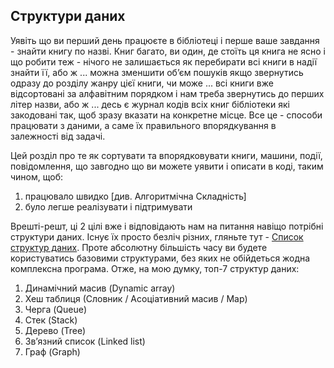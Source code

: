 ## Структури даних

Уявіть що ви перший день працюєте в бібліотеці і перше ваше завдання - знайти
книгу по назві. Книг багато, ви один, де стоїть ця книга не ясно і що робити
теж - нічого не залишається як перебирати всі книги в надії знайти її, або ж ...
можна зменшити обʼєм пошуків якщо звернутись одразу до розділу жанру цієї книги,
чи може ... всі книги вже відсортовані за алфавітним порядком і нам треба
звернутись до перших літер назви, або ж ... десь є журнал кодів всіх книг
бібліотеки які закодовані так, щоб зразу
вказати на конкретне місце. Все це - способи працювати з даними, а саме їх
правильного впорядкування в залежності від задачі.

Цей розділ про те як сортувати та впорядковувати книги, машини, події,
повідомлення, що завгодно що ви можете уявити і описати в коді, таким чином,
щоб:

1) працювало швидко [див. Алгоритмічна Складність]
2) було легше реалізувати і підтримувати

Врешті-решт, ці 2 цілі вже і відповідають нам на питання навіщо потрібні
структури даних. Існує їх просто безліч різних, гляньте
тут - [Список структур даних](https://uk.wikipedia.org/wiki/%D0%A1%D0%BF%D0%B8%D1%81%D0%BE%D0%BA_%D1%81%D1%82%D1%80%D1%83%D0%BA%D1%82%D1%83%D1%80_%D0%B4%D0%B0%D0%BD%D0%B8%D1%85).
Проте абсолютну більшість часу ви будете користуватись базовими структурами, без
яких не обійдеться жодна комплексна програма. Отже, на мою думку, топ-7 структур даних:

1. Динамічний масив (Dynamic array)
2. Хеш таблиця (Словник / Асоціативний масив / Map)
3. Черга (Queue)
4. Стек (Stack)
5. Дерево (Tree)
6. Звʼязний список (Linked list)
7. Граф (Graph) 

